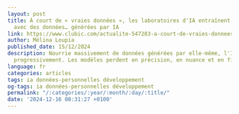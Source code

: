 ```yaml
---
layout: post
title: À court de « vraies données », les laboratoires d'IA entraînent des modèles
  avec des données… générées par IA
link: https://www.clubic.com/actualite-547283-a-court-de-vraies-donnees-les-laboratoires-d-ia-entrainent-des-modeles-avec-des-donnees-generees-par-ia.html
author: Mélina Loupia
published_date: 15/12/2024
description: Nourrie massivement de données générées par elle-même, l'IA s'autodétruit
  progressivement. Les modèles perdent en précision, en nuance et en fiabilité.
language: fr
categories: articles
tags: ia données-personnelles développement
og-tags: ia données-personnelles développement
permalink: "/:categories/:year/:month/:day/:title/"
date: '2024-12-16 08:31:27 +0100'
---
```

